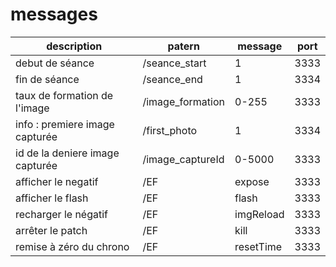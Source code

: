 messages
=======

description                               |  patern               | message       | port |
----------------------------------------- | --------------------- | ------------- | ---- |
debut de séance                           | /seance_start         | 1             | 3333 | 
fin de séance                             | /seance_end           | 1             | 3334 |
taux de formation de l'image              | /image_formation      | 0-255         | 3333 |
info :  premiere image capturée           | /first_photo          | 1             | 3334 |
id de la deniere image capturée           | /image_captureId      | 0-5000        | 3333 |
afficher le negatif                       | /EF                   | expose        | 3333 |
afficher le flash                         | /EF                   | flash         | 3333 |
recharger le négatif                      | /EF                   | imgReload     | 3333 |   
arrêter le patch                          | /EF                   | kill          | 3333 |
remise à zéro du chrono                   | /EF                   | resetTime     | 3333 |
